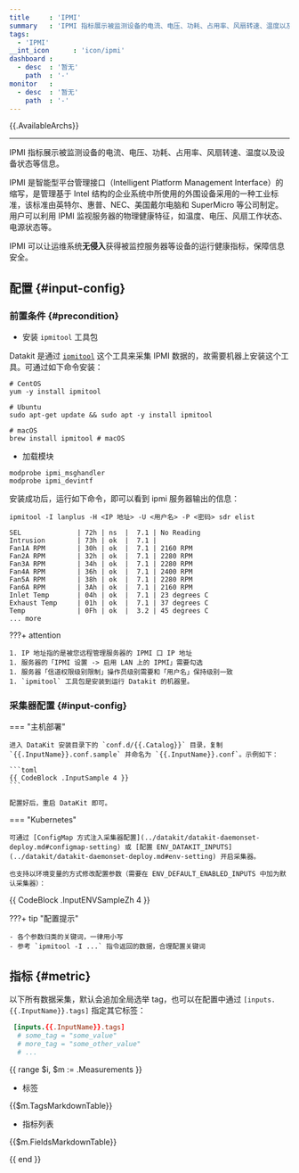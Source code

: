 ```yaml
---
title     : 'IPMI'
summary   : 'IPMI 指标展示被监测设备的电流、电压、功耗、占用率、风扇转速、温度以及设备状态等信息'
tags:
  - 'IPMI'
__int_icon      : 'icon/ipmi'
dashboard :
  - desc  : '暂无'
    path  : '-'
monitor   :
  - desc  : '暂无'
    path  : '-'
---
```



{{.AvailableArchs}}

---

IPMI 指标展示被监测设备的电流、电压、功耗、占用率、风扇转速、温度以及设备状态等信息。

IPMI 是智能型平台管理接口（Intelligent Platform Management Interface）的缩写，是管理基于 Intel 结构的企业系统中所使用的外围设备采用的一种工业标准，该标准由英特尔、惠普、NEC、美国戴尔电脑和 SuperMicro 等公司制定。用户可以利用 IPMI 监视服务器的物理健康特征，如温度、电压、风扇工作状态、电源状态等。

IPMI 可以让运维系统**无侵入**获得被监控服务器等设备的运行健康指标，保障信息安全。

## 配置  {#input-config}

### 前置条件 {#precondition}

- 安装 `ipmitool` 工具包

Datakit 是通过 [`ipmitool`][1] 这个工具来采集 IPMI 数据的，故需要机器上安装这个工具。可通过如下命令安装：

```shell
# CentOS
yum -y install ipmitool

# Ubuntu
sudo apt-get update && sudo apt -y install ipmitool

# macOS
brew install ipmitool # macOS
```

- 加载模块

```shell
modprobe ipmi_msghandler
modprobe ipmi_devintf
```

安装成功后，运行如下命令，即可以看到 ipmi 服务器输出的信息：

```shell
ipmitool -I lanplus -H <IP 地址> -U <用户名> -P <密码> sdr elist

SEL              | 72h | ns  |  7.1 | No Reading
Intrusion        | 73h | ok  |  7.1 | 
Fan1A RPM        | 30h | ok  |  7.1 | 2160 RPM
Fan2A RPM        | 32h | ok  |  7.1 | 2280 RPM
Fan3A RPM        | 34h | ok  |  7.1 | 2280 RPM
Fan4A RPM        | 36h | ok  |  7.1 | 2400 RPM
Fan5A RPM        | 38h | ok  |  7.1 | 2280 RPM
Fan6A RPM        | 3Ah | ok  |  7.1 | 2160 RPM
Inlet Temp       | 04h | ok  |  7.1 | 23 degrees C
Exhaust Temp     | 01h | ok  |  7.1 | 37 degrees C
Temp             | 0Fh | ok  |  3.2 | 45 degrees C
... more
```

<!-- markdownlint-disable MD046 -->
???+ attention

    1. IP 地址指的是被您远程管理服务器的 IPMI 口 IP 地址
    1. 服务器的「IPMI 设置 -> 启用 LAN 上的 IPMI」需要勾选
    1. 服务器「信道权限级别限制」操作员级别需要和「用户名」保持级别一致
    1. `ipmitool` 工具包是安装到运行 Datakit 的机器里。

### 采集器配置 {#input-config}

=== "主机部署"

    进入 DataKit 安装目录下的 `conf.d/{{.Catalog}}` 目录，复制 `{{.InputName}}.conf.sample` 并命名为 `{{.InputName}}.conf`。示例如下：

    ```toml
    {{ CodeBlock .InputSample 4 }}
    ```

    配置好后，重启 DataKit 即可。

=== "Kubernetes"

    可通过 [ConfigMap 方式注入采集器配置](../datakit/datakit-daemonset-deploy.md#configmap-setting) 或 [配置 ENV_DATAKIT_INPUTS](../datakit/datakit-daemonset-deploy.md#env-setting) 开启采集器。

    也支持以环境变量的方式修改配置参数（需要在 ENV_DEFAULT_ENABLED_INPUTS 中加为默认采集器）：

{{ CodeBlock .InputENVSampleZh 4 }}

???+ tip "配置提示"

    - 各个参数归类的关键词，一律用小写
    - 参考 `ipmitool -I ...` 指令返回的数据，合理配置关键词

<!-- markdownlint-enable -->

<!--
## 选举配置 {#election-config}

IPMI 采集器支持选举功能，当多台机器运行 DataKit 时，通过选举，防止大家重复采集数据。

`/conf.d/datakit.conf` 文件打开选举功能：
```
[election]
  # 开启选举
  enable = true

  # 设置选举的命名空间（默认 default）
  namespace = "default"

  # 允许在数据上追加选举空间的 tag
  enable_namespace_tag = false
```
`conf.d/{{.Catalog}}/{{.InputName}}.conf` 文件打开选举功能：
```
  ## Set true to enable election
  election = true
```
-->

## 指标 {#metric}

以下所有数据采集，默认会追加全局选举 tag，也可以在配置中通过 `[inputs.{{.InputName}}.tags]` 指定其它标签：

``` toml
 [inputs.{{.InputName}}.tags]
  # some_tag = "some_value"
  # more_tag = "some_other_value"
  # ...
```

{{ range $i, $m := .Measurements }}

- 标签

{{$m.TagsMarkdownTable}}

- 指标列表

{{$m.FieldsMarkdownTable}}

{{ end }}

[1]: https://github.com/ipmitool/ipmitool
